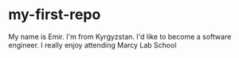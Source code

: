 # my-first-repo

My name is Emir. I'm from Kyrgyzstan. I'd like to become a software engineer. 
I really enjoy attending Marcy Lab School
